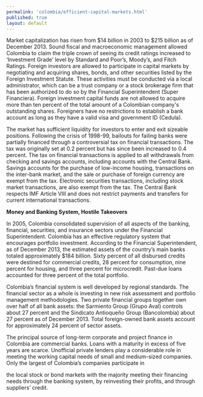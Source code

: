 ```yaml
--- 
permalink: 'colombia/efficient-capital-markets.html' 
published: true 
layout: default
---
```

<div id="efficient-capital-markets">
Market capitalization has risen from $14 billion in 2003 to $215 billion as of December 2013. Sound fiscal and macroeconomic management allowed Colombia to claim the triple crown of seeing its credit ratings increased to ‘Investment Grade’ level by Standard and Poor’s, Moody’s, and Fitch Ratings. Foreign investors are allowed to participate in capital markets by negotiating and acquiring shares, bonds, and other securities listed by the Foreign Investment Statute. These activities must be conducted via a local administrator, which can be a trust company or a stock brokerage firm that has been authorized to do so by the Financial Superintendent (Super Financiera). Foreign investment capital funds are not allowed to acquire more than ten percent of the total amount of a Colombian company's outstanding shares. Foreigners have no restrictions to establish a bank account as long as they have a valid visa and government ID (Cedula).

The market has sufficient liquidity for investors to enter and exit sizeable positions. Following the crisis of 1998-99, bailouts for failing banks were partially financed through a controversial tax on financial transactions. The tax was originally set at 0.2 percent but has since been increased to 0.4 percent. The tax on financial transactions is applied to all withdrawals from checking and savings accounts, including accounts with the Central Bank. Savings accounts for the purchase of low-income housing, transactions on the inter-bank market, and the sale or purchase of foreign currency are exempt from the tax. Electronic securities transactions, including stock market transactions, are also exempt from the tax. The Central Bank respects IMF Article VIII and does not restrict payments and transfers for current international transactions.

**Money and Banking System, Hostile Takeovers**

In 2005, Colombia consolidated supervision of all aspects of the banking, financial, securities, and insurance sectors under the Financial Superintendent. Colombia has an effective regulatory system that encourages portfolio investment. According to the Financial Superintendent, as of December 2013, the estimated assets of the country’s main banks totaled approximately $184 billion. Sixty percent of all disbursed credits were destined for commercial credits, 28 percent for consumption, nine percent for housing, and three percent for microcredit. Past-due loans accounted for three percent of the total portfolio.

Colombia’s financial system is well developed by regional standards. The financial sector as a whole is investing in new risk assessment and portfolio management methodologies. Two private financial groups together own over half of all bank assets: the Sarmiento Group (Grupo Aval) controls about 27 percent and the Sindicato Antioqueño Group (Bancolombia) about 27 percent as of December 2013. Total foreign-owned bank assets account for approximately 24 percent of sector assets.

The principal source of long-term corporate and project finance in Colombia are commercial banks. Loans with a maturity in excess of five years are scarce. Unofficial private lenders play a considerable role in meeting the working capital needs of small and medium-sized companies. Only the largest of Colombia’s companies participate in

the local stock or bond markets with the majority meeting their financing needs through the banking system, by reinvesting their profits, and through suppliers’ credit.
</div>
